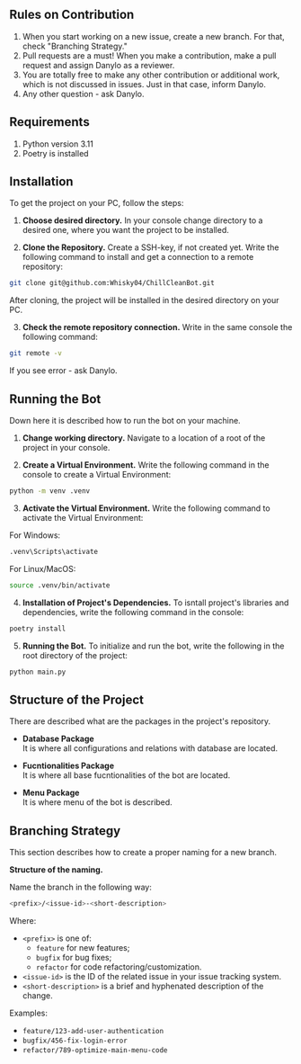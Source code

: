 ## Rules on Contribution
1. When you start working on a new issue, create a new branch. For that, check "Branching Strategy."
2. Pull requests are a must! When you make a contribution, make a pull request and assign Danylo as a reviewer.
3. You are totally free to make any other contribution or additional work, which is not discussed in issues. Just in that case, inform Danylo.
4. Any other question - ask Danylo.

## Requirements

1. Python version 3.11
2. Poetry is installed

## Installation

To get the project on your PC, follow the steps:
1. **Choose desired directory.**
In your console change directory to a desired one, where you want the project to be installed.

2. **Clone the Repository.**
Create a SSH-key, if not created yet. Write the following command to install and get a connection to a remote repository:
```bash
git clone git@github.com:Whisky04/ChillCleanBot.git
```
After cloning, the project will be installed in the desired directory on your PC.
   
3. **Check the remote repository connection.**
Write in the same console the following command:
```bash
git remote -v
```
If you see error - ask Danylo.

## Running the Bot

Down here it is described how to run the bot on your machine.

1. **Change working directory.** 
Navigate to a location of a root of the project in your console.

2. **Create a Virtual Environment.**
Write the following command in the console to create a Virtual Environment:
```bash
python -m venv .venv
```

3. **Activate the Virtual Environment.**
Write the following command to activate the Virtual Environment:

For Windows:
```bash
.venv\Scripts\activate
```

For Linux/MacOS:
```bash
source .venv/bin/activate
```

4. **Installation of Project's Dependencies.**
To isntall project's libraries and dependencies, write the following command in the console:
```bash
poetry install
```

5. **Running the Bot.**
To initialize and run the bot, write the following in the root directory of the project:
```bash
python main.py
```

## Structure of the Project

There are described what are the packages in the project's repository.

- **Database Package**  
  It is where all configurations and relations with database are located.

- **Fucntionalities Package**  
  It is where all base fucntionalities of the bot are located.

- **Menu Package**  
  It is where menu of the bot is described.


## Branching Strategy

This section describes how to create a proper naming for a new branch.
  
**Structure of the naming.**

Name the branch in the following way: 
```bash
<prefix>/<issue-id>-<short-description>
```
Where:
- `<prefix>` is one of:
  - `feature` for new features;
  - `bugfix` for bug fixes;
  - `refactor` for code refactoring/customization.
- `<issue-id>` is the ID of the related issue in your issue tracking system.
- `<short-description>` is a brief and hyphenated description of the change.

Examples:
- `feature/123-add-user-authentication`
- `bugfix/456-fix-login-error`
- `refactor/789-optimize-main-menu-code`
